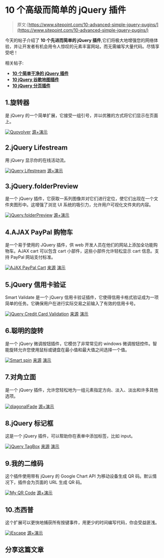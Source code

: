 # 10 个高级而简单的 jQuery 插件

> 原文:[https://www.sitepoint.com/10-advanced-simple-jquery-pugins/](https://www.sitepoint.com/10-advanced-simple-jquery-pugins/)

今天的帖子介绍了 **10 个先进而简单的 jQuery 插件**,它们将极大地增强您的网络体验，并让开发者有机会用令人惊叹的元素丰富网站，而无需编写大量代码。尽情享受吧！

相关帖子:

*   [**10 个简单干净的 jQuery 插件**](http://www.jquery4u.com/plugins/simple-clean-jquery-plugins/)
*   [**10 jQuery 谷歌地图插件**](http://www.jquery4u.com/plugins/10-jquery-google-map-plugins/)
*   [**10 jQuery 分页插件**](http://www.jquery4u.com/plugins/10-jquery-pagination-plugins/)

## 1.旋转器

是 jQuery 的一个简单扩展，它接受一组引号，并以优雅的方式将它们显示在页面上。

 [![Quovolver](../Images/be524afd73bafb6ef20acd754f2f435d.png)](http://sandbox.sebnitu.com/jquery/quovolver/) 
[源+演示](http://sandbox.sebnitu.com/jquery/quovolver/)

## 2.jQuery Lifestream

用 jQuery 显示你的在线活动流。

 [![jQuery Lifestream](../Images/4078eaf4cf6eb7dfc729732a3a59338d.png)](https://github.com/christianv/jquery-lifestream) 
[源+演示](https://github.com/christianv/jquery-lifestream)

## 3.jQuery.folderPreview

是一个 jQuery 插件，它获取一系列图像并对它们进行定位，使它们出现在一个文件夹图形中。这增强了浏览 UI 系统的吸引力，允许用户可视化文件夹的内容。

 [![jQuery.folderPreview](../Images/e7c9c282dd8263394dbe5e14bdd65ced.png)](http://www.m2az.com/folderPreview/) 
[源+演示](http://www.m2az.com/folderPreview/)

## 4.AJAX PayPal 购物车

是一个易于使用的 JQuery 插件，供 web 开发人员在他们的网站上添加全功能购物车。AJAX cart 可以包含 cart 小部件，这些小部件允许轻松显示 cart 信息。支持 PayPal 网站支付标准。

 [![AJAX PayPal Cart](../Images/d414b625397ad9b2ed9229c942b694e5.png)](http://www.digicrafts.com.hk/components/JSAJAXPayPalCart) 
[来源](http://www.digicrafts.com.hk/components/JSAJAXPayPalCart)
[演示](http://livedocs.digicrafts.com.hk/examples/JSAJAXPayPalCart/)

## 5.jQuery 信用卡验证

Smart Validate 是一个 jQuery 信用卡验证插件，它使得信用卡格式验证成为一项简单的任务。它确保用户在进行实际交易之前输入了有效的信用卡号。

 [![jQuery Credit Card Validation](../Images/348059027a995381f80561d285079505.png)](https://www.egrappler.com/jquery-credit-card-validation-plugin-sensible-validate/) 
[来源](https://www.egrappler.com/jquery-credit-card-validation-plugin-sensible-validate/)
[演示](https://www.egrappler.com/ccvalidate/)

## 6.聪明的旋转

是一个 jQuery 微调按钮插件，它模仿了非常常见的 windows 微调按钮控件。智能旋转允许您使用鼠标或键盘在最小值和最大值之间选择一个值。

 [![Smart spin](../Images/0167605022c0ae79babada0a6779fbce.png)](http://www.egrappler.com/jquery-spin-button-plugin-smart-spin/) 
[来源](http://www.egrappler.com/jquery-spin-button-plugin-smart-spin/)
[演示](http://www.egrappler.com/contents/smartspin/demo/spinner.htm)

## 7.对角立面

是一个 jQuery 插件，允许您轻松地为一组元素指定方向、淡入、淡出和许多其他选项。

 [![diagonalFade](../Images/7b929ba6c3e89f582e18d1830bd94b1e.png)](http://jonobr1.github.com/diagonalFade/) 
[源+演示](http://jonobr1.github.com/diagonalFade/)

## 8.jQuery 标记框

这是一个 jQuery 插件，可以帮助你在表单中添加标签，比如 input。

 [![jQuery TagBox](../Images/a2f0f03f5cba18494119bb16bc5f9197.png)](http://www.geektantra.com/2011/05/jquery-tagbox-plugin/) 
[来源](http://www.geektantra.com/2011/05/jquery-tagbox-plugin/)
[演示](http://www.geektantra.com/projects/jquery-tagbox/)

## 9.我的二维码

这个插件使用带有 jQuery 的 Google Chart API 为移动设备生成 QR 码。默认情况下，插件会为页面的 URL 生成 QR 码。

 [![My QR Code](../Images/e2a2edc82fa3c5943fc58ff335c023d6.png)](http://www.kfsoft.info/MyQRCode/demo.php) 
[源+演示](http://www.kfsoft.info/MyQRCode/demo.php)

## 10.杰西普

这个扩展可以更快地捕获所有按键事件，用更少的时间编写代码，你会受益匪浅。

 [![jEscape](../Images/b5026a7480becaff7275b61464077672.png)](http://ben.ferit.im/doc.html) 
[源+演示](http://ben.ferit.im/doc.html)

## 分享这篇文章